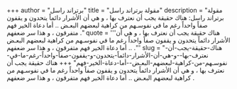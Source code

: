 +++
author = "برتراند راسل"
title = "مقولة برتراند راسل"
description = "مقولة برتراند راسل: هناك حقيقة يجب أن نعترف بها ، و هي أن الأشرار دائماً يتحدون و يقفون صفاً واحداً رغم ما في نفوسـهم من كراهية لبعضهم البعـض .. أما دعاة الخير فهم متفرقون ، و هذا سر ضعفهم ."
quote = '''هناك حقيقة يجب أن نعترف بها ، و هي أن الأشرار دائماً يتحدون و يقفون صفاً واحداً رغم ما في نفوسـهم من كراهية لبعضهم البعـض .. أما دعاة الخير فهم متفرقون ، و هذا سر ضعفهم .''' 
slug = "هناك-حقيقة-يجب-أن-نعترف-بها--و-هي-أن-الأشرار-دائماً-يتحدون-و-يقفون-صفاً-واحداً-رغم-ما-في-نفوسـهم-من-كراهية-لبعضهم-البعـض--أما-دعاة-الخير-فهم"
+++
هناك حقيقة يجب أن نعترف بها ، و هي أن الأشرار دائماً يتحدون و يقفون صفاً واحداً رغم ما في نفوسـهم من كراهية لبعضهم البعـض .. أما دعاة الخير فهم متفرقون ، و هذا سر ضعفهم .
